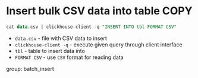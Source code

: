 # Insert bulk CSV data into table COPY

```sql
cat data.csv | clickhouse-client -q "INSERT INTO tbl FORMAT CSV"
```

- `data.csv` - file with CSV data to insert
- `clickhouse-client -q` - execute given query through client interface
- `tbl` - table to insert data into
- `FORMAT CSV` - use `CSV` format for reading data

group: batch_insert


